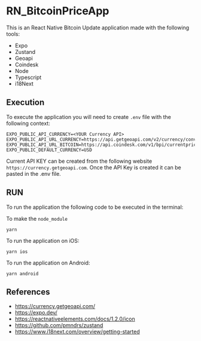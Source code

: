 # RN_BitcoinPriceApp

This is an React Native Bitcoin Update application made with the following tools:

- Expo
- Zustand
- Geoapi
- Coindesk
- Node
- Typescript
- i18Next

## Execution

To execute the application you will need to create `.env` file with the following context:

```
EXPO_PUBLIC_API_CURRENCY=<YOUR Currency API>
EXPO_PUBLIC_API_URL_CURRENCY=https://api.getgeoapi.com/v2/currency/convert
EXPO_PUBLIC_API_URL_BITCOIN=https://api.coindesk.com/v1/bpi/currentprice.json
EXPO_PUBLIC_DEFAULT_CURRENCY=USD
```

Current API KEY can be created from the following website `https://currency.getgeoapi.com`.
Once the API Key is created it can be pasted in the .env file.

## RUN

To run the application the following code to be executed in the terminal:

To make the `node_module`

```
yarn
```

To run the application on iOS:

```
yarn ios
```

To run the application on Android:

```
yarn android
```

## References

- https://currency.getgeoapi.com/
- https://expo.dev/
- https://reactnativeelements.com/docs/1.2.0/icon
- https://github.com/pmndrs/zustand
- https://www.i18next.com/overview/getting-started
